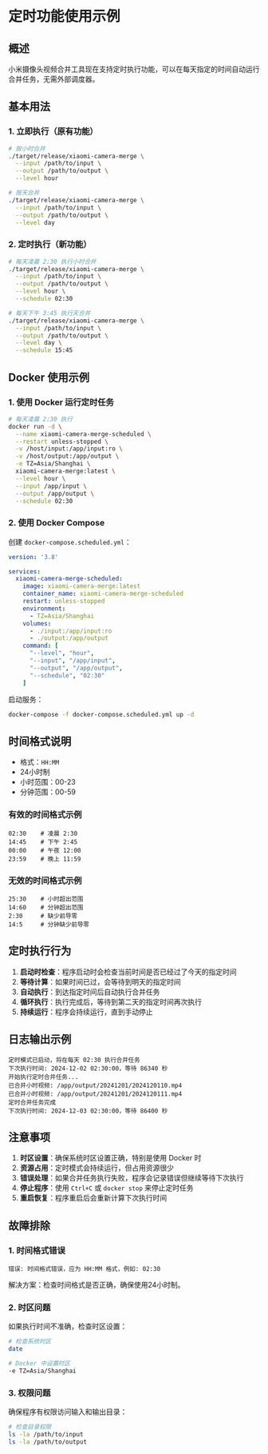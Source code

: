 # 定时功能使用示例

## 概述

小米摄像头视频合并工具现在支持定时执行功能，可以在每天指定的时间自动运行合并任务，无需外部调度器。

## 基本用法

### 1. 立即执行（原有功能）

```bash
# 按小时合并
./target/release/xiaomi-camera-merge \
  --input /path/to/input \
  --output /path/to/output \
  --level hour

# 按天合并
./target/release/xiaomi-camera-merge \
  --input /path/to/input \
  --output /path/to/output \
  --level day
```

### 2. 定时执行（新功能）

```bash
# 每天凌晨 2:30 执行小时合并
./target/release/xiaomi-camera-merge \
  --input /path/to/input \
  --output /path/to/output \
  --level hour \
  --schedule 02:30

# 每天下午 3:45 执行天合并
./target/release/xiaomi-camera-merge \
  --input /path/to/input \
  --output /path/to/output \
  --level day \
  --schedule 15:45
```

## Docker 使用示例

### 1. 使用 Docker 运行定时任务

```bash
# 每天凌晨 2:30 执行
docker run -d \
  --name xiaomi-camera-merge-scheduled \
  --restart unless-stopped \
  -v /host/input:/app/input:ro \
  -v /host/output:/app/output \
  -e TZ=Asia/Shanghai \
  xiaomi-camera-merge:latest \
  --level hour \
  --input /app/input \
  --output /app/output \
  --schedule 02:30
```

### 2. 使用 Docker Compose

创建 `docker-compose.scheduled.yml`：

```yaml
version: '3.8'

services:
  xiaomi-camera-merge-scheduled:
    image: xiaomi-camera-merge:latest
    container_name: xiaomi-camera-merge-scheduled
    restart: unless-stopped
    environment:
      - TZ=Asia/Shanghai
    volumes:
      - ./input:/app/input:ro
      - ./output:/app/output
    command: [
      "--level", "hour",
      "--input", "/app/input",
      "--output", "/app/output",
      "--schedule", "02:30"
    ]
```

启动服务：
```bash
docker-compose -f docker-compose.scheduled.yml up -d
```

## 时间格式说明

- 格式：`HH:MM`
- 24小时制
- 小时范围：00-23
- 分钟范围：00-59

### 有效的时间格式示例

```
02:30    # 凌晨 2:30
14:45    # 下午 2:45
00:00    # 午夜 12:00
23:59    # 晚上 11:59
```

### 无效的时间格式示例

```
25:30    # 小时超出范围
14:60    # 分钟超出范围
2:30     # 缺少前导零
14:5     # 分钟缺少前导零
```

## 定时执行行为

1. **启动时检查**：程序启动时会检查当前时间是否已经过了今天的指定时间
2. **等待计算**：如果时间已过，会等待到明天的指定时间
3. **自动执行**：到达指定时间后自动执行合并任务
4. **循环执行**：执行完成后，等待到第二天的指定时间再次执行
5. **持续运行**：程序会持续运行，直到手动停止

## 日志输出示例

```
定时模式已启动，将在每天 02:30 执行合并任务
下次执行时间: 2024-12-02 02:30:00，等待 86340 秒
开始执行定时合并任务...
已合并小时视频: /app/output/20241201/2024120110.mp4
已合并小时视频: /app/output/20241201/2024120111.mp4
定时合并任务完成
下次执行时间: 2024-12-03 02:30:00，等待 86400 秒
```

## 注意事项

1. **时区设置**：确保系统时区设置正确，特别是使用 Docker 时
2. **资源占用**：定时模式会持续运行，但占用资源很少
3. **错误处理**：如果合并任务执行失败，程序会记录错误但继续等待下次执行
4. **停止程序**：使用 `Ctrl+C` 或 `docker stop` 来停止定时任务
5. **重启恢复**：程序重启后会重新计算下次执行时间

## 故障排除

### 1. 时间格式错误

```
错误: 时间格式错误，应为 HH:MM 格式，例如: 02:30
```

解决方案：检查时间格式是否正确，确保使用24小时制。

### 2. 时区问题

如果执行时间不准确，检查时区设置：

```bash
# 检查系统时区
date

# Docker 中设置时区
-e TZ=Asia/Shanghai
```

### 3. 权限问题

确保程序有权限访问输入和输出目录：

```bash
# 检查目录权限
ls -la /path/to/input
ls -la /path/to/output
``` 